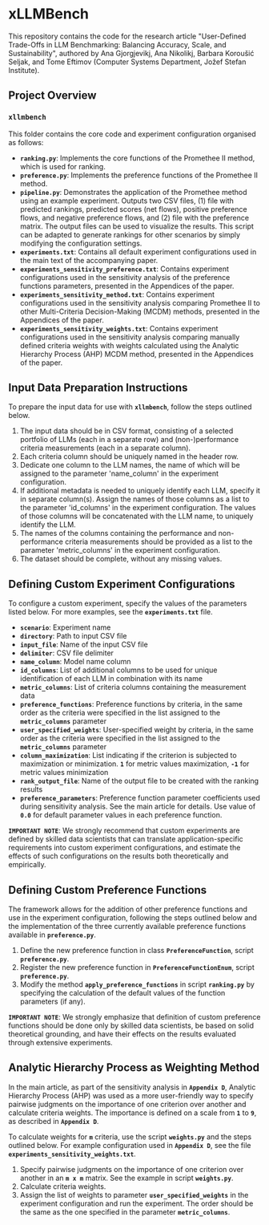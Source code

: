 # xLLMBench
This repository contains the code for the research article "User-Defined Trade-Offs in LLM Benchmarking: Balancing Accuracy, Scale, and Sustainability", authored by Ana Gjorgjevikj, Ana Nikolikj, Barbara Koroušić Seljak, and Tome Eftimov (Computer Systems Department, Jožef Stefan Institute).

## Project Overview

### `xllmbench`
This folder contains the core code and experiment configuration organised as follows:
- **`ranking.py`**: Implements the core functions of the Promethee II method, which is used for ranking.
- **`preference.py`**: Implements the preference functions of the Promethee II method.
- **`pipeline.py`**: Demonstrates the application of the Promethee method using an example experiment. Outputs two CSV files, (1) file with predicted rankings, predicted scores (net flows), positive preference flows, and negative preference flows, and (2) file with the preference matrix. The output files can be used to visualize the results. This script can be adapted to generate rankings for other scenarios by simply modifying the configuration settings.
- **`experiments.txt`**: Contains all default experiment configurations used in the main text of the accompanying paper.
- **`experiments_sensitivity_preference.txt`**: Contains experiment configurations used in the sensitivity analysis of the preference functions parameters, presented in the Appendices of the paper.
- **`experiments_sensitivity_method.txt`**: Contains experiment configurations used in the sensitivity analysis comparing Promethee II to other Multi-Criteria Decision-Making (MCDM) methods, presented in the Appendices of the paper.
- **`experiments_sensitivity_weights.txt`**: Contains experiment configurations used in the sensitivity analysis comparing manually defined criteria weights with weights calculated using the Analytic Hierarchy Process (AHP) MCDM method, presented in the Appendices of the paper.

## Input Data Preparation Instructions

To prepare the input data for use with **`xllmbench`**, follow the steps outlined below.

1. The input data should be in CSV format, consisting of a selected portfolio of LLMs (each in a separate row) and (non-)performance criteria measurements (each in a separate column).
2. Each criteria column should be uniquely named in the header row.
3. Dedicate one column to the LLM names, the name of which will be assigned to the parameter 'name_column' in the experiment configuration.
4. If additional metadata is needed to uniquely identify each LLM, specify it in separate column(s). Assign the names of those columns as a list to the parameter 'id_columns' in the experiment configuration. The values of those columns will be concatenated with the LLM name, to uniquely identify the LLM.
5. The names of the columns containing the performance and non-performance criteria measurements should be provided as a list to the parameter 'metric_columns' in the experiment configuration.
6. The dataset should be complete, without any missing values.

## Defining Custom Experiment Configurations

To configure a custom experiment, specify the values of the parameters listed below. For more examples, see the **`experiments.txt`** file.

- **`scenario`**: Experiment name
- **`directory`**: Path to input CSV file
- **`input_file`**: Name of the input CSV file
- **`delimiter`**: CSV file delimiter
- **`name_column`**: Model name column
- **`id_columns`**: List of additional columns to be used for unique identification of each LLM in combination with its name
- **`metric_columns`**: List of criteria columns containing the measurement data
- **`preference_functions`**: Preference functions by criteria, in the same order as the criteria were specified in the list assigned to the **`metric_columns`** parameter
- **`user_specified_weights`**: User-specified weight by criteria, in the same order as the criteria were specified in the list assigned to the **`metric_columns`** parameter
- **`column_maximization`**: List indicating if the criterion is subjected to maximization or minimization. **`1`** for metric values maximization, **`-1`** for metric values minimization
- **`rank_output_file`**: Name of the output file to be created with the ranking results
- **`preference_parameters`**: Preference function parameter coefficients used during sensitivity analysis. See the main article for details. Use value of **`0.0`** for default parameter values in each preference function.

**`IMPORTANT NOTE`**: We strongly recommend that custom experiments are defined by skilled data scientists that can translate application-specific requirements into custom experiment configurations, and estimate the effects of such configurations on the results both theoretically and empirically.

## Defining Custom Preference Functions

The framework allows for the addition of other preference functions and use in the experiment configuration, following the steps outlined below and the implementation of the three currently available preference functions available in **`preference.py`**.

1. Define the new preference function in class **`PreferenceFunction`**, script **`preference.py`**.
2. Register the new preference function in **`PreferenceFunctionEnum`**, script **`preference.py`**.
3. Modify the method **`apply_preference_functions`** in script **`ranking.py`** by specifying the calculation of the default values of the function parameters (if any).

**`IMPORTANT NOTE`**: We strongly emphasize that definition of custom preference functions should be done only by skilled data scientists, be based on solid theoretical grounding, and have their effects on the results evaluated through extensive experiments.

## Analytic Hierarchy Process as Weighting Method

In the main article, as part of the sensitivity analysis in **`Appendix D`**, Analytic Hierarchy Process (AHP) was used as a more user-friendly way to specify pairwise judgments on the importance of one criterion over another and calculate criteria weights. The importance is defined on a scale from **`1`** to **`9`**, as described in **`Appendix D`**.

To calculate weights for **`m`** criteria, use the script **`weights.py`** and the steps outlined below. For example configuration used in **`Appendix D`**, see the file **`experiments_sensitivity_weights.txt`**.

1. Specify pairwise judgments on the importance of one criterion over another in an **`m x m`** matrix. See the example in script **`weights.py`**.
2. Calculate criteria weights.
3. Assign the list of weights to parameter **`user_specified_weights`** in the experiment configuration and run the experiment. The order should be the same as the one specified in the parameter **`metric_columns`**.
